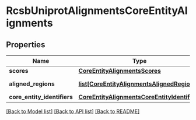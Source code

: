 # RcsbUniprotAlignmentsCoreEntityAlignments

## Properties
Name | Type | Description | Notes
------------ | ------------- | ------------- | -------------
**scores** | [**CoreEntityAlignmentsScores**](CoreEntityAlignmentsScores.md) |  | 
**aligned_regions** | [**list[CoreEntityAlignmentsAlignedRegions]**](CoreEntityAlignmentsAlignedRegions.md) | Aligned region | 
**core_entity_identifiers** | [**CoreEntityAlignmentsCoreEntityIdentifiers**](CoreEntityAlignmentsCoreEntityIdentifiers.md) |  | [optional] 

[[Back to Model list]](../README.md#documentation-for-models) [[Back to API list]](../README.md#documentation-for-api-endpoints) [[Back to README]](../README.md)

